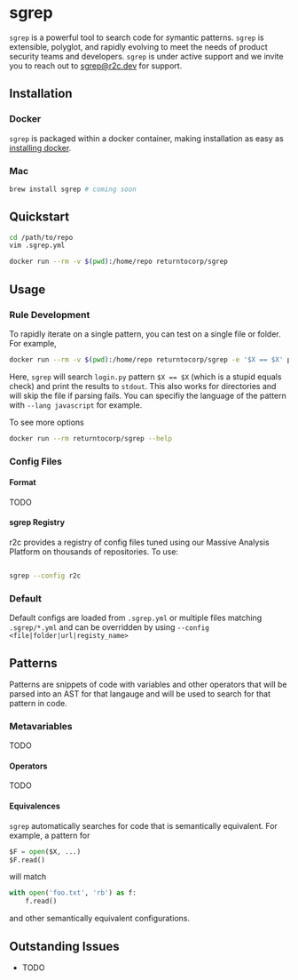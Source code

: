 # sgrep

`sgrep` is a powerful tool to search code for *s*ymantic patterns. `sgrep` is extensible, polyglot, and rapidly evolving to meet the needs of product security teams and developers. `sgrep` is under active support and we invite you to reach out to [sgrep@r2c.dev](mailto:sgrep@r2c.dev) for support.

## Installation

### Docker

`sgrep` is packaged within a docker container, making installation as easy as [installing docker](https://docs.docker.com/install/).

### Mac

```bash
brew install sgrep # coming soon
```

## Quickstart

```bash
cd /path/to/repo
vim .sgrep.yml

docker run --rm -v $(pwd):/home/repo returntocorp/sgrep

```

## Usage

### Rule Development

To rapidly iterate on a single pattern, you can test on a single file or folder. For example,

```bash
docker run --rm -v $(pwd):/home/repo returntocorp/sgrep -e '$X == $X' path/to/login.py
```

Here, `sgrep` will search `login.py` pattern `$X == $X` (which is a stupid equals check) and print the results to `stdout`. This also works for directories and will skip the file if parsing fails. You can specifiy the language of the pattern with `--lang javascript` for example.

To see more options

```bash
docker run --rm returntocorp/sgrep --help
```

### Config Files

#### Format

TODO

#### sgrep Registry

r2c provides a registry of config files tuned using our Massive Analysis Platform on thousands of repositories. To use:

```bash

sgrep --config r2c

```

### Default

Default configs are loaded from `.sgrep.yml` or multiple files matching `.sgrep/*.yml` and can be overridden by using `--config <file|folder|url|registy_name>`

## Patterns

Patterns are snippets of code with variables and other operators that will be parsed into an AST for that langauge and will be used to search for that pattern in code.

### Metavariables

TODO

#### Operators

TODO

#### Equivalences

`sgrep` automatically searches for code that is semantically equivalent. For example, a pattern for

```python
$F = open($X, ...)
$F.read()
```

will match

```python
with open('foo.txt', 'rb') as f:
    f.read()
```

and other semantically equivalent configurations.

## Outstanding Issues

- TODO
